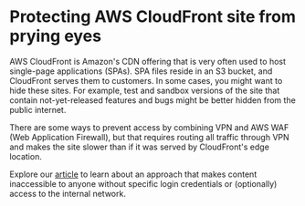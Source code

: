 # Protecting AWS CloudFront site from prying eyes

AWS CloudFront is Amazon's CDN offering that is very often used to host single-page applications (SPAs). SPA files reside in an S3 bucket, and CloudFront serves them to customers. In some cases, you might want to hide these sites. For example, test and sandbox versions of the site that contain not-yet-released features and bugs might be better hidden from the public internet.

There are some ways to prevent access by combining VPN and AWS WAF (Web Application Firewall), but that requires routing all traffic through VPN and makes the site slower than if it was served by CloudFront's edge location.

Explore our [article](https://docs.wt.dev/blog/cf-private-access) to learn about an approach that makes content inaccessible to anyone without specific login credentials or (optionally) access to the internal network.